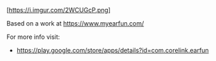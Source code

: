 [https://i.imgur.com/2WCUGcP.png]

Based on a work at https://www.myearfun.com/

For more info visit:
- https://play.google.com/store/apps/details?id=com.corelink.earfun
